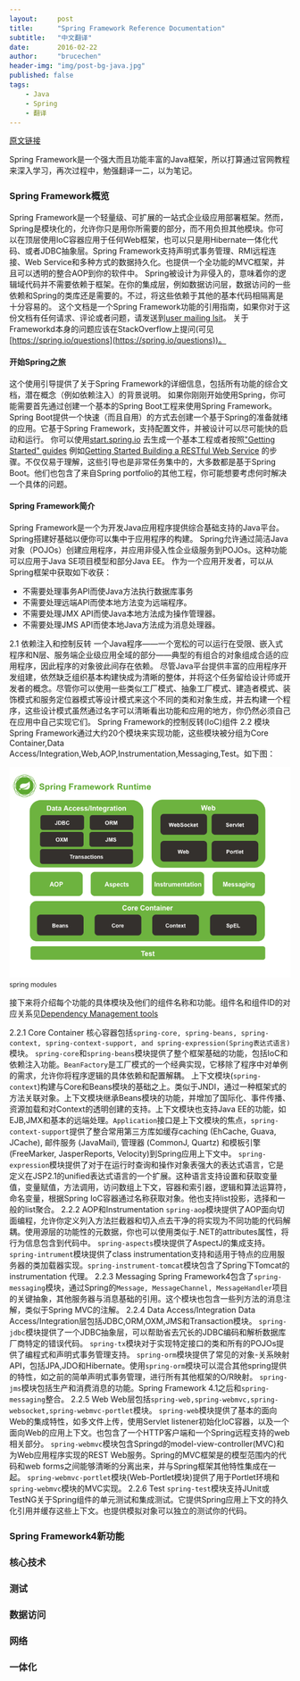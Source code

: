```yaml
---
layout:     post
title:      "Spring Framework Reference Documentation"
subtitle:   "中文翻译"
date:       2016-02-22
author:     "brucechen"
header-img: "img/post-bg-java.jpg"
published: false
tags:
    - Java
    - Spring
	- 翻译
---
```


[原文链接](http://docs.spring.io/spring/docs/4.3.0.BUILD-SNAPSHOT/spring-framework-reference/htmlsingle/)

Spring Framework是一个强大而且功能丰富的Java框架，所以打算通过官网教程来深入学习，再次过程中，勉强翻译一二，以为笔记。

### Spring Framework概览
Spring Framework是一个轻量级、可扩展的一站式企业级应用部署框架。然而，Spring是模块化的，允许你只是用你所需要的部分，而不用负担其他模块。你可以在顶层使用IoC容器应用于任何Web框架，也可以只是用Hibernate一体化代码、或者JDBC抽象层。Spring Framework支持声明式事务管理、RMI远程连接、Web Service和多种方式的数据持久化。也提供一个全功能的MVC框架，并且可以透明的整合AOP到你的软件中。
Spring被设计为非侵入的，意味着你的逻辑域代码并不需要依赖于框架。在你的集成层，例如数据访问层，数据访问的一些依赖和Spring的类库还是需要的。不过，将这些依赖于其他的基本代码相隔离是十分容易的。
这个文档是一个Spring Framework功能的引用指南，如果你对于这份文档有任何请求、评论或者问题，请发送到[user mailing lsit](https://groups.google.com/forum/#!forum/spring-framework-contrib)。
关于Frameworkd本身的问题应该在StackOverflow上提问(可见[https://spring.io/questions](https://spring.io/questions))。

#### 开始Spring之旅
这个使用引导提供了关于Spring Framework的详细信息，包括所有功能的综合文档，潜在概念（例如依赖注入）的背景说明。
如果你刚刚开始使用Spring，你可能需要首先通过创建一个基本的Spring Boot工程来使用Spring Framework。Spring Boot提供一个快速（而且自用）的方式去创建一个基于Spring的准备就绪的应用。它基于Spring Framework，支持配置文件，并被设计可以尽可能快的启动和运行。
你可以使用[start.spring.io](http://start.spring.io/) 去生成一个基本工程或者按照["Getting Started" guides](https://spring.io/guides) 例如[Getting Started Building a RESTful Web Service](https://spring.io/guides/gs/rest-service/) 的步骤。不仅仅易于理解，这些引导也是非常任务集中的，大多数都是基于Spring Boot。他们也包含了来自Spring portfolio的其他工程，你可能想要考虑何时解决一个具体的问题。

#### Spring Framework简介
Spring Framework是一个为开发Java应用程序提供综合基础支持的Java平台。Spring搭建好基础以便你可以集中于应用程序的构建。
Spring允许通过简洁Java对象（POJOs）创建应用程序，并应用非侵入性企业级服务到POJOs。这种功能可以应用于Java SE项目模型和部分Java EE。
作为一个应用开发者，可以从Spring框架中获取如下收获：

* 不需要处理事务API而使Java方法执行数据库事务
* 不需要处理远端API而使本地方法变为远端程序。
* 不需要处理JMX API而使Java本地方法成为操作管理器。
* 不需要处理JMS API而使本地Java方法成为消息处理器。

2.1 依赖注入和控制反转
一个Java程序——一个宽松的可以运行在受限、嵌入式程序和N层、服务端企业级应用全域的部分——典型的有组合的对象组成合适的应用程序，因此程序的对象彼此间存在依赖。
尽管Java平台提供丰富的应用程序开发组建，依然缺乏组织基本构建快成为清晰的整体，并将这个任务留给设计师或开发者的概念。尽管你可以使用一些类似工厂模式、抽象工厂模式、建造者模式、装饰模式和服务定位器模式等设计模式来这个不同的类和对象生成，并去构建一个程序，这些设计模式虽然通过名字可以清晰看出功能和应用的地方，你仍然必须自己在应用中自己实现它们。
Spring Framework的控制反转(IoC)组件
2.2 模块
Spring Framework通过大约20个模块来实现功能，这些模块被分组为Core Container,Data Access/Integration,Web,AOP,Instrumentation,Messaging,Test。如下图：

![java-javascript](/img/in-post/spring/spring_module.png)
<small class="img-hint">spring modules</small>

接下来将介绍每个功能的具体模块及他们的组件名称和功能。组件名和组件ID的对应关系见[Dependency Management tools](http://docs.spring.io/spring/docs/4.3.0.BUILD-SNAPSHOT/spring-framework-reference/htmlsingle/#dependency-management) 

2.2.1 Core Container
核心容器包括`spring-core, spring-beans, spring-context, spring-context-support, and spring-expression(Spring表达式语言)`模块。
`spring-core`和`spring-beans`模块提供了整个框架基础的功能，包括IoC和依赖注入功能。`BeanFactory`是工厂模式的一个经典实现，它移除了程序中对单例的需求，允许你将程序逻辑的具体依赖和配置解耦。
上下文模块(`spring-context`)构建与Core和Beans模块的基础之上。类似于JNDI，通过一种框架式的方法关联对象。上下文模块继承Beans模块的功能，并增加了国际化、事件传播、资源加载和对Context的透明创建的支持。上下文模块也支持Java EE的功能，如EJB,JMX和基本的远端处理。`Application`接口是上下文模块的焦点，`spring-context-support`提供了整合常用第三方库如缓存caching (EhCache, Guava, JCache), 邮件服务 (JavaMail), 管理器 (CommonJ, Quartz) 和模板引擎(FreeMarker, JasperReports, Velocity)到Spring应用上下文中。
`spring-expression`模块提供了对于在运行时查询和操作对象表强大的表达式语言，它是定义在JSP2.1的unified表达式语言的一个扩展。这种语言支持设置和获取变量值，变量赋值，方法调用，访问数组上下文，容器和索引器，逻辑和算法运算符，命名变量，根据Spring IoC容器通过名称获取对象。他也支持list投影，选择和一般的list聚合。
2.2.2 AOP和Instrumentation
`spring-aop`模块提供了AOP面向切面编程，允许你定义列入方法拦截器和切入点去干净的将实现为不同功能的代码解耦。使用源层的功能性的元数据，你也可以使用类似于.NET的attributes属性，将行为信息包含到代码中。
`spring-aspects`模块提供了AspectJ的集成支持。
`spring-intrument`模块提供了class instrumentation支持和适用于特点的应用服务器的类加载器实现。`spring-instrument-tomcat`模块包含了Spring下Tomcat的instrumentation 代理。
2.2.3 Messaging
Spring Framework4包含了`spring-messaging`模块，通过Spring的`Message, MessageChannel, MessageHandler`项目的关键抽象，其他服务器与消息基础的引用。这个模块也包含一些列方法的消息注解，类似于Spring MVC的注解。
2.2.4 Data Access/Integration
Data Access/Integration层包括JDBC,ORM,OXM,JMS和Transaction模块。
`spring-jdbc`模块提供了一个JDBC抽象层，可以帮助省去冗长的JDBC编码和解析数据库厂商特定的错误代码。
`spring-tx`模块对于实现特定接口的类和所有的POJOs提供了编程式和声明式事务管理支持。
`spring-orm`模块提供了常见的对象-关系映射API，包括JPA,JDO和Hibernate。使用`spring-orm`模块可以混合其他spring提供的特性，如之前的简单声明式事务管理，进行所有其他框架的O/R映射。
`spring-jms`模块包括生产和消费消息的功能。Spring Framework 4.1之后和`spring-messaging`整合。
2.2.5 Web
Web层包括`spring-web,spring-webmvc,spring-websocket,spring-webmvc-portlet`模块。
`spring-web`模块提供了基本的面向Web的集成特性，如多文件上传，使用Servlet listener初始化IoC容器，以及一个面向Web的应用上下文。也包含了一个HTTP客户端和一个Spring远程支持的web相关部分。
`spring-webmvc`模块包含Springd的model-view-controller(MVC)和为Web应用程序实现的REST Web服务。Spring的MVC框架是的模型范围内的代码和web forms之间能够清晰的分离出来，并与Spring框架其他特性集成在一起。
`spring-webmvc-portlet`模块(Web-Portlet模块)提供了用于Portlet环境和`spring-webmvc`模块的MVC实现。
2.2.6 Test
`spring-test`模块支持JUnit或TestNG关于Spring组件的单元测试和集成测试。它提供Spring应用上下文的持久化引用并缓存这些上下文。也提供模拟对象可以独立的测试你的代码。

### Spring Framework4新功能

### 核心技术

### 测试

### 数据访问

### 网络

### 一体化